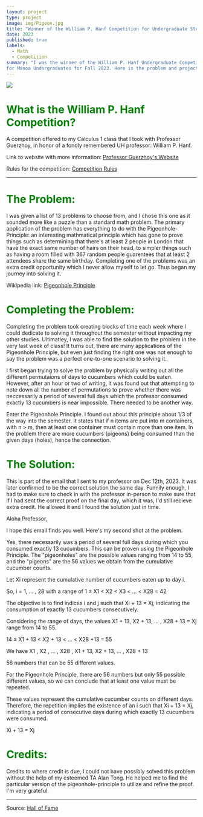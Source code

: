 ```yaml
---
layout: project
type: project
image: img/Pigeon.jpg
title: "Winner of the William P. Hanf Competition for Undergraduate Students"
date: 2023
published: true
labels:
  - Math
  - Competition
summary: "I was the winner of the William P. Hanf Undergraduate Competition
for Manoa Undergraduates for Fall 2023. Here is the problem and project that I did throughout that semester."
---
```


<img class="img-fluid" src="https://i.postimg.cc/Y0fLQtCd/Pigeon-Problem.png">

<h1 style="color:green;">What is the William P. Hanf Competition?</h1>

A competition offered to my Calculus 1 class that I took with Professor Guerzhoy, in honor of a fondly remembered UH professor: William P. Hanf. 

Link to website with more information: <a href="https://www.math.hawaii.edu/~pavel/hanf/hanf.html"><i class="large github icon "></i>Professor Guerzhoy's Website</a>

Rules for the competition: <a href="https://www.math.hawaii.edu/~pavel/hanf/rules.html"><i class="large github icon "></i>Competition Rules</a>


<hr>


  <h1 style="color:green;">The Problem:</h1>
I was given a list of 13 problems to choose from, and I chose this one as it sounded more like a puzzle than a standard math problem. The primary application of the problem has everything to do with the Pigeonhole-Principle: an interesting mathmatical principle which has gone to prove things such as determining that there's at least 2 people in London that have the exact same number of hairs on their head, to simpler things such as having a room filled with 367 random people guarentees that at least 2 attendees share the same birthday. Completing one of the problems was an extra credit opportunity which I never allow myself to let go. Thus began my journey into solving it.

Wikipedia link: <a href="https://en.wikipedia.org/wiki/Pigeonhole_principle"><i class="large github icon "></i>Pigeonhole Principle</a>

<h1 style="color:green;">Completing the Problem:</h1>

Completing the problem took creating blocks of time each week where I could dedicate to solving it throughout the semester without impacting my other studies. Ultimatley, I was able to find the solution to the problem in the very last week of class! It turns out, there are many applications of the Pigeonhole Principle, but even just finding the right one was not enough to say the problem was a perfect one-to-one scenario to solving it.

I first began trying to solve the problem by physically writing out all the different permutaions of days to cucumbers which could be eaten. However, after an hour or two of writing, it was found out that attempting to note down all the number of permutations to prove whether there was neccessarily a period of several full days which the professor consumed exactly 13 cucumbers is near impossible. There needed to be another way.

Enter the Pigeonhole Principle. I found out about this principle about 1/3 of the way into the semester. It states that if n items are put into m containers, with n > m, then at least one container must contain more than one item. In the problem there are more cucumbers (pigeons) being consumed than the given days (holes), hence the connection.

<h1 style="color:green;">The Solution:</h1>
This is part of the email that I sent to my professor on Dec 12th, 2023. It was later confirmed to be the correct solution the same day. Funnily enough, I had to make sure to check in with the professor in-person to make sure that if I had sent the correct proof on the final day, which it was, I'd still recieve extra credit. He allowed it and I found the solution just in time.  

Aloha Professor,


I hope this email finds you well. Here's my second shot at the problem.


Yes, there necessarily was a period of several full days during which you consumed exactly 13 cucumbers. This can be proven using the Pigeonhole Principle. The "pigeonholes" are the possible values ranging from 14 to 55, and the "pigeons" are the 56 values we obtain from the cumulative cucumber counts.


Let Xi represent the cumulative number of cucumbers eaten up to day i.


So, i = 1, ... , 28 with a range of 1 ≤ X1 < X2 < X3 < … < X28 = 42


The objective is to find indices i and j such that Xi  + 13 = Xj, indicating the consumption of exactly 13 cucumbers consecutively. 


Considering the range of days, the values X1 + 13, X2 + 13, ... , X28 + 13 = Xj range from 14 to 55. 


14 ≤ X1  + 13 < X2 + 13 < … < X28 +13 = 55


We have X1 , X2 , … , X28 , X1 + 13, X2 + 13, … , X28 + 13

56 numbers that can be 55 different values.  


For the Pigeonhole Principle, there are 56 numbers but only 55 possible different values, so we can conclude that at least one value must be repeated.


These values represent the cumulative cucumber counts on different days. Therefore, the repetition implies the existence of an i such that Xi + 13 = Xj, indicating a period of consecutive days during which exactly 13 cucumbers were consumed.


Xi + 13 = Xj



<h1 style="color:green;">Credits:</h1>

Credits to where credit is due, I could not have possibly solved this problem without the help of my esteemed TA Alan Tong. He helped me to find the particular version of the pigeonhole-principle to utilize and refine the proof. I'm very grateful.


<hr>

Source: <a href="https://www.math.hawaii.edu/~pavel/hanf/hall_of_fame.html"><i class="large github icon "></i>Hall of Fame</a>
